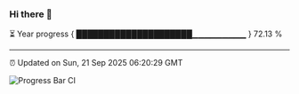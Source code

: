 ### Hi there 👋

⏳ Year progress { █████████████████████▁▁▁▁▁▁▁▁▁ } 72.13 %

---

⏰ Updated on Sun, 21 Sep 2025 06:20:29 GMT

![Progress Bar CI](https://github.com/liununu/liununu/workflows/Progress%20Bar%20CI/badge.svg)
